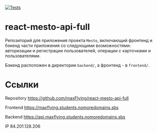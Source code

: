 [![Tests](https://github.com/maxFlying/react-mesto-api-full/actions/workflows/tests.yml/badge.svg)](https://github.com/maxFlying/react-mesto-api-full/actions/workflows/tests.yml)

# react-mesto-api-full
Репозиторий для приложения проекта `Mesto`, включающий фронтенд и бэкенд части приложения со следующими возможностями: авторизации и регистрации пользователей, операции с карточками и пользователями. 

Бэкенд расположен в директории `backend/`, а фронтенд - в `frontend/`. 
  
# Cсылки

Repository https://github.com/maxFlying/react-mesto-api-full

Frontend https://maxflying.students.nomoredomains.sbs

Backend https://api.maxflying.students.nomoredomains.sbs

IP 84.201.128.206
